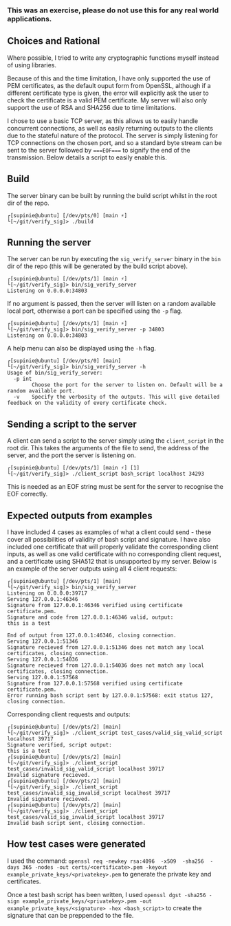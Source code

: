 ### This was an exercise, please do not use this for any real world applications.
## Choices and Rational
Where possible, I tried to write any cryptographic functions myself instead of using libraries.

Because of this and the time limitation, I have only supported the use of PEM certificates, as the default ouput form from OpenSSL, although if a different certificate type is given, the error will explicitly ask the user to check the certificate is a valid PEM certificate. My server will also only support the use of RSA and SHA256 due to time limitations.

I chose to use a basic TCP server, as this allows us to easily handle concurrent connections, as well as easily returning outputs to the clients due to the stateful nature of the protocol. The server is simply listening for TCP connections on the chosen port, and so a standard byte stream can be sent to the server followed by `===EOF===` to signify the end of the transmission. Below details a script to easily enable this.

## Build
The server binary can be built by running the build script whilst in the root dir of the repo.
```
┌[supinie@ubuntu] [/dev/pts/0] [main ⚡] 
└[~/git/verify_sig]> ./build

```

## Running the server
The server can be run by executing the `sig_verify_server` binary in the `bin` dir of the repo (this will be generated by the build script above).
```
┌[supinie@ubuntu] [/dev/pts/1] [main ⚡] 
└[~/git/verify_sig]> bin/sig_verify_server
Listening on 0.0.0.0:34803
```

If no argument is passed, then the server will listen on a random available local port, otherwise a port can be specified using the `-p` flag.
```
┌[supinie@ubuntu] [/dev/pts/1] [main ⚡] 
└[~/git/verify_sig]> bin/sig_verify_server -p 34803
Listening on 0.0.0.0:34803
```

A help menu can also be displayed using the `-h` flag.
```
┌[supinie@ubuntu] [/dev/pts/0] [main] 
└[~/git/verify_sig]> bin/sig_verify_server -h
Usage of bin/sig_verify_server:
  -p int
    	Choose the port for the server to listen on. Default will be a random available port.
  -v	Specify the verbosity of the outputs. This will give detailed feedback on the validity of every certificate check.
```

## Sending a script to the server
A client can send a script to the server simply using the `client_script` in the root dir. This takes the arguments of the file to send, the address of the server, and the port the server is listening on.
```
┌[supinie@ubuntu] [/dev/pts/1] [main ⚡] [1]
└[~/git/verify_sig]> ./client_script bash_script localhost 34293
```

This is needed as an EOF string must be sent for the server to recognise the EOF correctly.

## Expected outputs from examples
I have included 4 cases as examples of what a client could send - these cover all possibilities of validity of bash script and signature. I have also included one certificate that will properly validate the corresponding client inputs, as well as one valid certificate with no corresponding client request, and a certificate using SHA512 that is unsupported by my server. Below is an example of the server outputs using all 4 client requests:
```
┌[supinie@ubuntu] [/dev/pts/1] [main] 
└[~/git/verify_sig]> bin/sig_verify_server
Listening on 0.0.0.0:39717
Serving 127.0.0.1:46346
Signature from 127.0.0.1:46346 verified using certificate certificate.pem.
Signature and code from 127.0.0.1:46346 valid, output:
this is a test

End of output from 127.0.0.1:46346, closing connection.
Serving 127.0.0.1:51346
Signature recieved from 127.0.0.1:51346 does not match any local certificates, closing connection.
Serving 127.0.0.1:54036
Signature recieved from 127.0.0.1:54036 does not match any local certificates, closing connection.
Serving 127.0.0.1:57568
Signature from 127.0.0.1:57568 verified using certificate certificate.pem.
Error running bash script sent by 127.0.0.1:57568: exit status 127, closing connection.
```
Corresponding client requests and outputs:
```
┌[supinie@ubuntu] [/dev/pts/2] [main] 
└[~/git/verify_sig]> ./client_script test_cases/valid_sig_valid_script localhost 39717
Signature verified, script output:
this is a test
┌[supinie@ubuntu] [/dev/pts/2] [main] 
└[~/git/verify_sig]> ./client_script test_cases/invalid_sig_valid_script localhost 39717
Invalid signature recieved.
┌[supinie@ubuntu] [/dev/pts/2] [main] 
└[~/git/verify_sig]> ./client_script test_cases/invalid_sig_invalid_script localhost 39717
Invalid signature recieved.
┌[supinie@ubuntu] [/dev/pts/2] [main] 
└[~/git/verify_sig]> ./client_script test_cases/valid_sig_invalid_script localhost 39717 
Invalid bash script sent, closing connection.
```


## How test cases were generated
I used the command: `openssl req -newkey rsa:4096  -x509  -sha256  -days 365 -nodes -out certs/<certificate>.pem -keyout example_private_keys/<privatekey>.pem` to generate the private key and certificates.

Once a test bash script has been written, I used `openssl dgst -sha256 -sign example_private_keys/<privatekey>.pem -out example_private_keys/<signature> -hex <bash_script>` to create the signature that can be preppended to the file.
